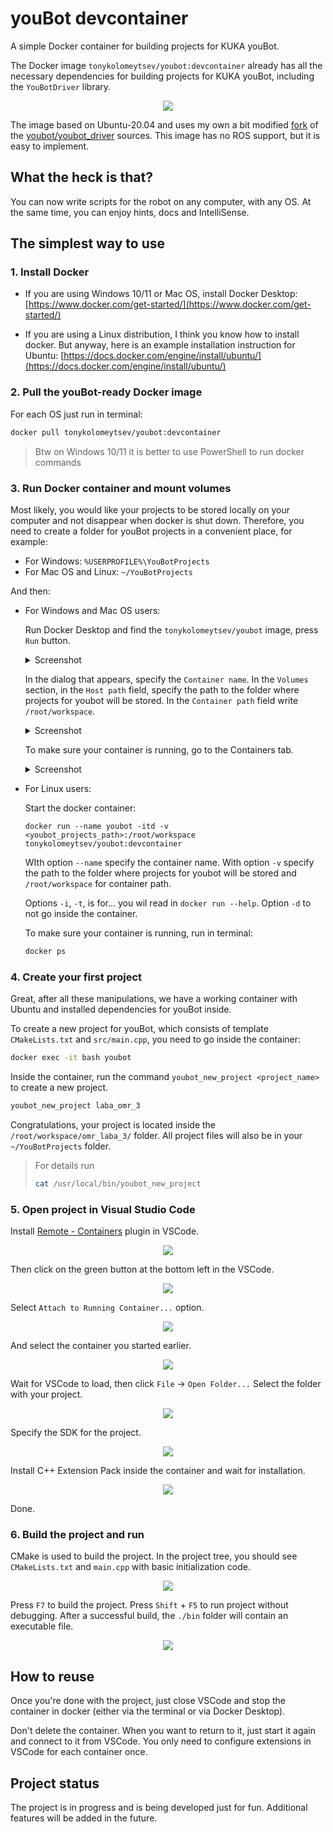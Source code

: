 # youBot devcontainer

A simple Docker container for building projects for KUKA youBot. 

The Docker image `tonykolomeytsev/youbot:devcontainer` already has all the necessary dependencies for building projects for KUKA youBot, including the `YouBotDriver` library.

<p align="center">
    <img src="https://github.com/tonykolomeytsev/youbot_devcontainer/raw/master/media/robot.png">
</p>

The image based on Ubuntu-20.04 and uses my own a bit modified [fork](https://github.com/tonykolomeytsev/youbot_driver) of the [youbot/youbot_driver](https://github.com/youbot/youbot_driver) sources. This image has no ROS support, but it is easy to implement.

## What the heck is that?

You can now write scripts for the robot on any computer, with any OS. At the same time, you can enjoy hints, docs and IntelliSense.

## The simplest way to use

### 1. Install Docker

- If you are using Windows 10/11 or Mac OS, install Docker Desktop:
    [https://www.docker.com/get-started/](https://www.docker.com/get-started/)

- If you are using a Linux distribution, I think you know how to install docker. But anyway, here is an example installation instruction for Ubuntu: [https://docs.docker.com/engine/install/ubuntu/](https://docs.docker.com/engine/install/ubuntu/)

### 2. Pull the youBot-ready Docker image

For each OS just run in terminal:

```bash
docker pull tonykolomeytsev/youbot:devcontainer
```

> Btw on Windows 10/11 it is better to use PowerShell to run docker commands

### 3. Run Docker container and mount volumes

Most likely, you would like your projects to be stored locally on your computer and not disappear when docker is shut down. Therefore, you need to create a folder for youBot projects in a convenient place, for example:
- For Windows: `%USERPROFILE%\YouBotProjects`
- For Mac OS and Linux: `~/YouBotProjects`

And then:
- For Windows and Mac OS users:
    
    Run Docker Desktop and find the `tonykolomeytsev/youbot` image, press `Run` button.
    <details>
    <summary>Screenshot</summary>

    ![Docker Desktop Images Tab](https://github.com/tonykolomeytsev/youbot_devcontainer/raw/master/media/screenshot1.png)

    </details>

    In the dialog that appears, specify the `Container name`. In the `Volumes` section, in the `Host path` field, specify the path to the folder where projects for youbot will be stored. In the `Container path` field write `/root/workspace`.

    <details>
    <summary>Screenshot</summary>

    ![Docker Desktop Images Tab](https://github.com/tonykolomeytsev/youbot_devcontainer/raw/master/media/screenshot2.png)
    
    </details>

    To make sure your container is running, go to the Containers tab.

    <details>
    <summary>Screenshot</summary>

    ![Docker Desktop Images Tab](https://github.com/tonykolomeytsev/youbot_devcontainer/raw/master/media/screenshot3.png)
    
    </details>

- For Linux users:

    Start the docker container:
    ```
    docker run --name youbot -itd -v <youbot_projects_path>:/root/workspace tonykolomeytsev/youbot:devcontainer
    ```

    WIth option `--name` specify the container name. With option `-v` specify the path to the folder where projects for youbot will be stored and `/root/workspace` for container path. 
    
    Options `-i`, `-t`, is for... you wil read in `docker run --help`. Option `-d` to not go inside the container.

    To make sure your container is running, run in terminal:

    ```bash
    docker ps
    ```

### 4. Create your first project

Great, after all these manipulations, we have a working container with Ubuntu and installed dependencies for youBot inside.

To create a new project for youBot, which consists of template `CMakeLists.txt` and `src/main.cpp`, you need to go inside the container:

```bash
docker exec -it bash youbot
```

Inside the container, run the command `youbot_new_project <project_name>` to create a new project.

```bash
youbot_new_project laba_omr_3
```

Congratulations, your project is located inside the `/root/workspace/omr_laba_3/` folder. All project files will also be in your `~/YouBotProjects` folder.

> For details run 
> ```bash
> cat /usr/local/bin/youbot_new_project
> ```

### 5. Open project in Visual Studio Code

Install [Remote - Containers](https://marketplace.visualstudio.com/items?itemName=ms-vscode-remote.remote-containers) plugin in VSCode.

<p align="center">
    <img src="https://github.com/tonykolomeytsev/youbot_devcontainer/raw/master/media/screenshot4.png">
</p>

Then click on the green button at the bottom left in the VSCode.

<p align="center">
    <img src="https://github.com/tonykolomeytsev/youbot_devcontainer/raw/master/media/screenshot5.png">
</p>

Select `Attach to Running Container...` option.

<p align="center">
    <img src="https://github.com/tonykolomeytsev/youbot_devcontainer/raw/master/media/screenshot6.png">
</p>

And select the container you started earlier.

<p align="center">
    <img src="https://github.com/tonykolomeytsev/youbot_devcontainer/raw/master/media/screenshot7.png">
</p>

Wait for VSCode to load, then click `File` -> `Open Folder...` Select the folder with your project.

<p align="center">
    <img src="https://github.com/tonykolomeytsev/youbot_devcontainer/raw/master/media/screenshot8.png">
</p>

Specify the SDK for the project.

<p align="center">
    <img src="https://github.com/tonykolomeytsev/youbot_devcontainer/raw/master/media/screenshot9.png">
</p>

Install C++ Extension Pack inside the container and wait for installation.

<p align="center">
    <img src="https://github.com/tonykolomeytsev/youbot_devcontainer/raw/master/media/screenshot10.png">
</p>

Done.

### 6. Build the project and run

CMake is used to build the project. In the project tree, you should see `CMakeLists.txt` and `main.cpp` with basic initialization code.

<p align="center">
    <img src="https://github.com/tonykolomeytsev/youbot_devcontainer/raw/master/media/screenshot11.png">
</p>

Press `F7` to build the project. Press `Shift` + `F5` to run project without debugging. After a successful build, the `./bin` folder will contain an executable file.

<p align="center">
    <img src="https://github.com/tonykolomeytsev/youbot_devcontainer/raw/master/media/screenshot12.png">
</p>

## How to reuse

Once you're done with the project, just close VSCode and stop the container in docker (either via the terminal or via Docker Desktop). 

Don't delete the container. When you want to return to it, just start it again and connect to it from VSCode. You only need to configure extensions in VSCode for each container once.

## Project status

The project is in progress and is being developed just for fun. Additional features will be added in the future.